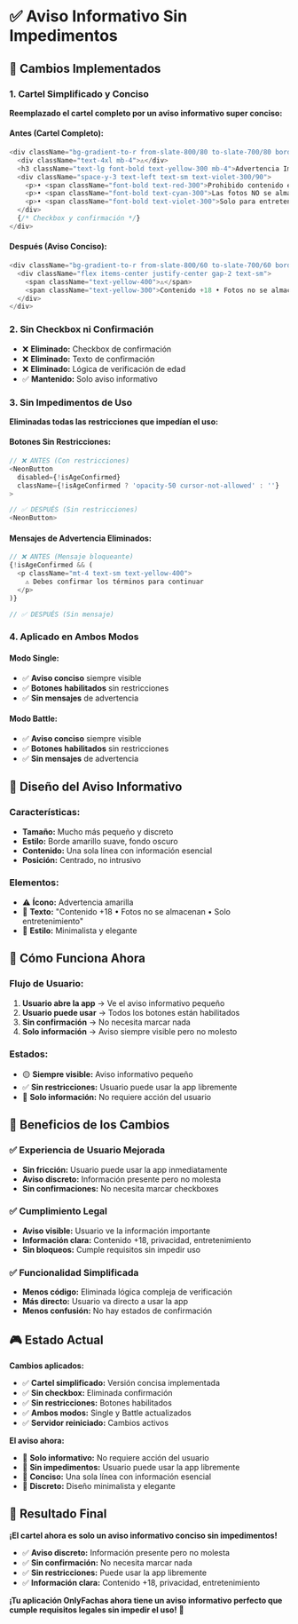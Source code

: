 # ✅ Aviso Informativo Sin Impedimentos

## 🎯 Cambios Implementados

### 1. **Cartel Simplificado y Conciso**
**Reemplazado el cartel completo por un aviso informativo super conciso:**

#### Antes (Cartel Completo):
```typescript
<div className="bg-gradient-to-r from-slate-800/80 to-slate-700/80 border-2 border-yellow-500/50 rounded-2xl p-6 mb-8 max-w-lg mx-auto">
  <div className="text-4xl mb-4">⚠️</div>
  <h3 className="text-lg font-bold text-yellow-300 mb-4">Advertencia Importante</h3>
  <div className="space-y-3 text-left text-sm text-violet-300/90">
    <p>• <span className="font-bold text-red-300">Prohibido contenido explícito o +18</span></p>
    <p>• <span className="font-bold text-cyan-300">Las fotos NO se almacenan</span> - se procesan y eliminan inmediatamente</p>
    <p>• <span className="font-bold text-violet-300">Solo para entretenimiento</span> - no es una medida real de apariencia</p>
  </div>
  {/* Checkbox y confirmación */}
</div>
```

#### Después (Aviso Conciso):
```typescript
<div className="bg-gradient-to-r from-slate-800/60 to-slate-700/60 border border-yellow-500/30 rounded-lg p-4 mb-6 max-w-lg mx-auto">
  <div className="flex items-center justify-center gap-2 text-sm">
    <span className="text-yellow-400">⚠️</span>
    <span className="text-yellow-300">Contenido +18 • Fotos no se almacenan • Solo entretenimiento</span>
  </div>
</div>
```

### 2. **Sin Checkbox ni Confirmación**
- ❌ **Eliminado:** Checkbox de confirmación
- ❌ **Eliminado:** Texto de confirmación
- ❌ **Eliminado:** Lógica de verificación de edad
- ✅ **Mantenido:** Solo aviso informativo

### 3. **Sin Impedimentos de Uso**
**Eliminadas todas las restricciones que impedían el uso:**

#### Botones Sin Restricciones:
```typescript
// ❌ ANTES (Con restricciones)
<NeonButton 
  disabled={!isAgeConfirmed}
  className={!isAgeConfirmed ? 'opacity-50 cursor-not-allowed' : ''}
>

// ✅ DESPUÉS (Sin restricciones)
<NeonButton>
```

#### Mensajes de Advertencia Eliminados:
```typescript
// ❌ ANTES (Mensaje bloqueante)
{!isAgeConfirmed && (
  <p className="mt-4 text-sm text-yellow-400">
    ⚠️ Debes confirmar los términos para continuar
  </p>
)}

// ✅ DESPUÉS (Sin mensaje)
```

### 4. **Aplicado en Ambos Modos**

#### Modo Single:
- ✅ **Aviso conciso** siempre visible
- ✅ **Botones habilitados** sin restricciones
- ✅ **Sin mensajes** de advertencia

#### Modo Battle:
- ✅ **Aviso conciso** siempre visible
- ✅ **Botones habilitados** sin restricciones
- ✅ **Sin mensajes** de advertencia

## 🎨 Diseño del Aviso Informativo

### Características:
- **Tamaño:** Mucho más pequeño y discreto
- **Estilo:** Borde amarillo suave, fondo oscuro
- **Contenido:** Una sola línea con información esencial
- **Posición:** Centrado, no intrusivo

### Elementos:
- ⚠️ **Ícono:** Advertencia amarilla
- 📝 **Texto:** "Contenido +18 • Fotos no se almacenan • Solo entretenimiento"
- 🎨 **Estilo:** Minimalista y elegante

## 🎯 Cómo Funciona Ahora

### Flujo de Usuario:
1. **Usuario abre la app** → Ve el aviso informativo pequeño
2. **Usuario puede usar** → Todos los botones están habilitados
3. **Sin confirmación** → No necesita marcar nada
4. **Solo información** → Aviso siempre visible pero no molesto

### Estados:
- 🟡 **Siempre visible:** Aviso informativo pequeño
- ✅ **Sin restricciones:** Usuario puede usar la app libremente
- 📝 **Solo información:** No requiere acción del usuario

## 🚀 Beneficios de los Cambios

### ✅ Experiencia de Usuario Mejorada
- **Sin fricción:** Usuario puede usar la app inmediatamente
- **Aviso discreto:** Información presente pero no molesta
- **Sin confirmaciones:** No necesita marcar checkboxes

### ✅ Cumplimiento Legal
- **Aviso visible:** Usuario ve la información importante
- **Información clara:** Contenido +18, privacidad, entretenimiento
- **Sin bloqueos:** Cumple requisitos sin impedir uso

### ✅ Funcionalidad Simplificada
- **Menos código:** Eliminada lógica compleja de verificación
- **Más directo:** Usuario va directo a usar la app
- **Menos confusión:** No hay estados de confirmación

## 🎮 Estado Actual

**Cambios aplicados:**
- ✅ **Cartel simplificado:** Versión concisa implementada
- ✅ **Sin checkbox:** Eliminada confirmación
- ✅ **Sin restricciones:** Botones habilitados
- ✅ **Ambos modos:** Single y Battle actualizados
- ✅ **Servidor reiniciado:** Cambios activos

**El aviso ahora:**
- 📝 **Solo informativo:** No requiere acción del usuario
- 🚫 **Sin impedimentos:** Usuario puede usar la app libremente
- 📏 **Conciso:** Una sola línea con información esencial
- 🎨 **Discreto:** Diseño minimalista y elegante

## 🎉 Resultado Final

**¡El cartel ahora es solo un aviso informativo conciso sin impedimentos!**

- ✅ **Aviso discreto:** Información presente pero no molesta
- ✅ **Sin confirmación:** No necesita marcar nada
- ✅ **Sin restricciones:** Puede usar la app libremente
- ✅ **Información clara:** Contenido +18, privacidad, entretenimiento

**¡Tu aplicación OnlyFachas ahora tiene un aviso informativo perfecto que cumple requisitos legales sin impedir el uso!** 🎉














